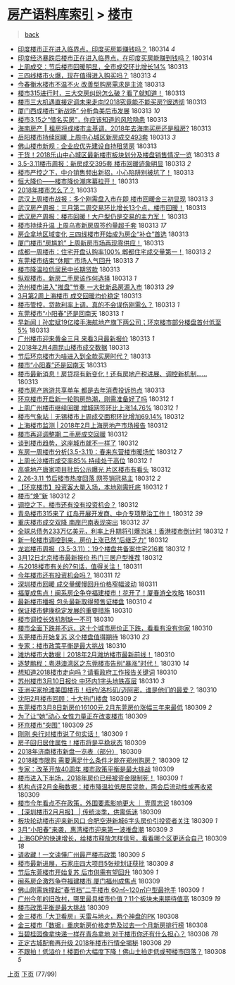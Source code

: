 [房产语料库索引](../../README.md)  > [楼市](楼市.md)
====
> [back](../README.md)

- [印度楼市正在进入临界点，印度买房能赚钱吗？](http://jkwz.applinzi.com/ittc/7079961482421076998.html#%E5%8D%B0%E5%BA%A6%E6%A5%BC%E5%B8%82%E6%AD%A3%E5%9C%A8%E8%BF%9B%E5%85%A5%E4%B8%B4%E7%95%8C%E7%82%B9%EF%BC%8C%E5%8D%B0%E5%BA%A6%E4%B9%B0%E6%88%BF%E8%83%BD%E8%B5%9A%E9%92%B1%E5%90%97%EF%BC%9F) 180314 *4* 
- [印度经济暴跌后楼市正在进入临界点，在印度买房能赚到钱吗？](http://jkwz.applinzi.com/ittc/7080006142061446161.html#%E5%8D%B0%E5%BA%A6%E7%BB%8F%E6%B5%8E%E6%9A%B4%E8%B7%8C%E5%90%8E%E6%A5%BC%E5%B8%82%E6%AD%A3%E5%9C%A8%E8%BF%9B%E5%85%A5%E4%B8%B4%E7%95%8C%E7%82%B9%EF%BC%8C%E5%9C%A8%E5%8D%B0%E5%BA%A6%E4%B9%B0%E6%88%BF%E8%83%BD%E8%B5%9A%E5%88%B0%E9%92%B1%E5%90%97%EF%BC%9F) 180314  
- [上周成交：节后楼市回暖明显，全市成交环比增长14%](http://jkwz.applinzi.com/ittc/7080059634755044362.html#%E4%B8%8A%E5%91%A8%E6%88%90%E4%BA%A4%EF%BC%9A%E8%8A%82%E5%90%8E%E6%A5%BC%E5%B8%82%E5%9B%9E%E6%9A%96%E6%98%8E%E6%98%BE%EF%BC%8C%E5%85%A8%E5%B8%82%E6%88%90%E4%BA%A4%E7%8E%AF%E6%AF%94%E5%A2%9E%E9%95%BF14%25) 180313  
- [三四线楼市火爆，现在值得进入购买吗？](http://jkwz.applinzi.com/ittc/7080005052108637194.html#%E4%B8%89%E5%9B%9B%E7%BA%BF%E6%A5%BC%E5%B8%82%E7%81%AB%E7%88%86%EF%BC%8C%E7%8E%B0%E5%9C%A8%E5%80%BC%E5%BE%97%E8%BF%9B%E5%85%A5%E8%B4%AD%E4%B9%B0%E5%90%97%EF%BC%9F) 180313 *4* 
- [今春衡水楼市不温不火 改善型购房需求是主流](http://jkwz.applinzi.com/ittc/7080002677214020625.html#%E4%BB%8A%E6%98%A5%E8%A1%A1%E6%B0%B4%E6%A5%BC%E5%B8%82%E4%B8%8D%E6%B8%A9%E4%B8%8D%E7%81%AB+%E6%94%B9%E5%96%84%E5%9E%8B%E8%B4%AD%E6%88%BF%E9%9C%80%E6%B1%82%E6%98%AF%E4%B8%BB%E6%B5%81) 180313  
- [楼市315进行时，三大交房纠纷怎么破？看了就知道！](http://jkwz.applinzi.com/ittc/7079999781986632714.html#%E6%A5%BC%E5%B8%82315%E8%BF%9B%E8%A1%8C%E6%97%B6%EF%BC%8C%E4%B8%89%E5%A4%A7%E4%BA%A4%E6%88%BF%E7%BA%A0%E7%BA%B7%E6%80%8E%E4%B9%88%E7%A0%B4%EF%BC%9F%E7%9C%8B%E4%BA%86%E5%B0%B1%E7%9F%A5%E9%81%93%EF%BC%81) 180313  
- [楼市三大机遇直接定调未来走向!2018究竟能不能买房?很透彻](http://jkwz.applinzi.com/ittc/7079941953208976400.html#%E6%A5%BC%E5%B8%82%E4%B8%89%E5%A4%A7%E6%9C%BA%E9%81%87%E7%9B%B4%E6%8E%A5%E5%AE%9A%E8%B0%83%E6%9C%AA%E6%9D%A5%E8%B5%B0%E5%90%91%212018%E7%A9%B6%E7%AB%9F%E8%83%BD%E4%B8%8D%E8%83%BD%E4%B9%B0%E6%88%BF%3F%E5%BE%88%E9%80%8F%E5%BD%BB) 180313  
- [厦门西成楼市“新战场” 分析角美后市发展](http://jkwz.applinzi.com/ittc/7079985161716630545.html#%E5%8E%A6%E9%97%A8%E8%A5%BF%E6%88%90%E6%A5%BC%E5%B8%82%E2%80%9C%E6%96%B0%E6%88%98%E5%9C%BA%E2%80%9D+%E5%88%86%E6%9E%90%E8%A7%92%E7%BE%8E%E5%90%8E%E5%B8%82%E5%8F%91%E5%B1%95) 180313 *10* 
- [楼市3.15之“借名买房”，你应该知道的风险隐患](http://jkwz.applinzi.com/ittc/7079978142557275147.html#%E6%A5%BC%E5%B8%823.15%E4%B9%8B%E2%80%9C%E5%80%9F%E5%90%8D%E4%B9%B0%E6%88%BF%E2%80%9D%EF%BC%8C%E4%BD%A0%E5%BA%94%E8%AF%A5%E7%9F%A5%E9%81%93%E7%9A%84%E9%A3%8E%E9%99%A9%E9%9A%90%E6%82%A3) 180313  
- [海南房产 ‖ 租房将成楼市主基调，2018年去海南买房还是租房?](http://jkwz.applinzi.com/ittc/7079972819318604807.html#%E6%B5%B7%E5%8D%97%E6%88%BF%E4%BA%A7+%E2%80%96+%E7%A7%9F%E6%88%BF%E5%B0%86%E6%88%90%E6%A5%BC%E5%B8%82%E4%B8%BB%E5%9F%BA%E8%B0%83%EF%BC%8C2018%E5%B9%B4%E5%8E%BB%E6%B5%B7%E5%8D%97%E4%B9%B0%E6%88%BF%E8%BF%98%E6%98%AF%E7%A7%9F%E6%88%BF%3F) 180313  
- [岳阳楼市持续回暖 上周中心城区新房成交493套](http://jkwz.applinzi.com/ittc/7079974068373947403.html#%E5%B2%B3%E9%98%B3%E6%A5%BC%E5%B8%82%E6%8C%81%E7%BB%AD%E5%9B%9E%E6%9A%96+%E4%B8%8A%E5%91%A8%E4%B8%AD%E5%BF%83%E5%9F%8E%E5%8C%BA%E6%96%B0%E6%88%BF%E6%88%90%E4%BA%A4493%E5%A5%97) 180313 *3* 
- [佛山楼市新规：企业应优先建设自持租赁房](http://jkwz.applinzi.com/ittc/7079968125196174347.html#%E4%BD%9B%E5%B1%B1%E6%A5%BC%E5%B8%82%E6%96%B0%E8%A7%84%EF%BC%9A%E4%BC%81%E4%B8%9A%E5%BA%94%E4%BC%98%E5%85%88%E5%BB%BA%E8%AE%BE%E8%87%AA%E6%8C%81%E7%A7%9F%E8%B5%81%E6%88%BF) 180313  
- [干货！2018乐山中心城区最新楼市板块划分及楼盘销售情况一览](http://jkwz.applinzi.com/ittc/7079960580737991690.html#%E5%B9%B2%E8%B4%A7%EF%BC%812018%E4%B9%90%E5%B1%B1%E4%B8%AD%E5%BF%83%E5%9F%8E%E5%8C%BA%E6%9C%80%E6%96%B0%E6%A5%BC%E5%B8%82%E6%9D%BF%E5%9D%97%E5%88%92%E5%88%86%E5%8F%8A%E6%A5%BC%E7%9B%98%E9%94%80%E5%94%AE%E6%83%85%E5%86%B5%E4%B8%80%E8%A7%88) 180313 *8* 
- [3.5-3.11楼市周报：新房成交395套 楼市回暖迹象明显](http://jkwz.applinzi.com/ittc/7079956231739671568.html#3.5-3.11%E6%A5%BC%E5%B8%82%E5%91%A8%E6%8A%A5%EF%BC%9A%E6%96%B0%E6%88%BF%E6%88%90%E4%BA%A4395%E5%A5%97+%E6%A5%BC%E5%B8%82%E5%9B%9E%E6%9A%96%E8%BF%B9%E8%B1%A1%E6%98%8E%E6%98%BE) 180313 *2* 
- [楼市严控之下，中介销售频出新招，小心陷阱别被坑了！](http://jkwz.applinzi.com/ittc/7079950506636346374.html#%E6%A5%BC%E5%B8%82%E4%B8%A5%E6%8E%A7%E4%B9%8B%E4%B8%8B%EF%BC%8C%E4%B8%AD%E4%BB%8B%E9%94%80%E5%94%AE%E9%A2%91%E5%87%BA%E6%96%B0%E6%8B%9B%EF%BC%8C%E5%B0%8F%E5%BF%83%E9%99%B7%E9%98%B1%E5%88%AB%E8%A2%AB%E5%9D%91%E4%BA%86%EF%BC%81) 180313  
- [恒大降价——楼市降价潮序幕拉开！](http://jkwz.applinzi.com/ittc/7079939944707785744.html#%E6%81%92%E5%A4%A7%E9%99%8D%E4%BB%B7%E2%80%94%E2%80%94%E6%A5%BC%E5%B8%82%E9%99%8D%E4%BB%B7%E6%BD%AE%E5%BA%8F%E5%B9%95%E6%8B%89%E5%BC%80%EF%BC%81) 180313  
- [2018年楼市怎么了？](http://jkwz.applinzi.com/ittc/7079932767737742347.html#2018%E5%B9%B4%E6%A5%BC%E5%B8%82%E6%80%8E%E4%B9%88%E4%BA%86%EF%BC%9F) 180313  
- [武汉上周楼市战报：多个刚需盘入市在即 楼市回暖金三初显现](http://jkwz.applinzi.com/ittc/7079891479843832848.html#%E6%AD%A6%E6%B1%89%E4%B8%8A%E5%91%A8%E6%A5%BC%E5%B8%82%E6%88%98%E6%8A%A5%EF%BC%9A%E5%A4%9A%E4%B8%AA%E5%88%9A%E9%9C%80%E7%9B%98%E5%85%A5%E5%B8%82%E5%9C%A8%E5%8D%B3+%E6%A5%BC%E5%B8%82%E5%9B%9E%E6%9A%96%E9%87%91%E4%B8%89%E5%88%9D%E6%98%BE%E7%8E%B0) 180313 *3* 
- [武汉房产周报：三月第二周交易环比增长13个点，楼市回暖！](http://jkwz.applinzi.com/ittc/7079909980117664785.html#%E6%AD%A6%E6%B1%89%E6%88%BF%E4%BA%A7%E5%91%A8%E6%8A%A5%EF%BC%9A%E4%B8%89%E6%9C%88%E7%AC%AC%E4%BA%8C%E5%91%A8%E4%BA%A4%E6%98%93%E7%8E%AF%E6%AF%94%E5%A2%9E%E9%95%BF13%E4%B8%AA%E7%82%B9%EF%BC%8C%E6%A5%BC%E5%B8%82%E5%9B%9E%E6%9A%96%EF%BC%81) 180313  
- [武汉房产周报：楼市回暖！大户型仍是交易的主力军！](http://jkwz.applinzi.com/ittc/7079909980180579335.html#%E6%AD%A6%E6%B1%89%E6%88%BF%E4%BA%A7%E5%91%A8%E6%8A%A5%EF%BC%9A%E6%A5%BC%E5%B8%82%E5%9B%9E%E6%9A%96%EF%BC%81%E5%A4%A7%E6%88%B7%E5%9E%8B%E4%BB%8D%E6%98%AF%E4%BA%A4%E6%98%93%E7%9A%84%E4%B8%BB%E5%8A%9B%E5%86%9B%EF%BC%81) 180313  
- [楼市持续升温 上周乌市新房周签约量超千套](http://jkwz.applinzi.com/ittc/7079908614049629195.html#%E6%A5%BC%E5%B8%82%E6%8C%81%E7%BB%AD%E5%8D%87%E6%B8%A9+%E4%B8%8A%E5%91%A8%E4%B9%8C%E5%B8%82%E6%96%B0%E6%88%BF%E5%91%A8%E7%AD%BE%E7%BA%A6%E9%87%8F%E8%B6%85%E5%8D%83%E5%A5%97) 180313 *17* 
- [房企拿地区域变化 三四线楼市开始成为房企“补仓”首选](http://jkwz.applinzi.com/ittc/7079906848029541383.html#%E6%88%BF%E4%BC%81%E6%8B%BF%E5%9C%B0%E5%8C%BA%E5%9F%9F%E5%8F%98%E5%8C%96+%E4%B8%89%E5%9B%9B%E7%BA%BF%E6%A5%BC%E5%B8%82%E5%BC%80%E5%A7%8B%E6%88%90%E4%B8%BA%E6%88%BF%E4%BC%81%E2%80%9C%E8%A1%A5%E4%BB%93%E2%80%9D%E9%A6%96%E9%80%89) 180313  
- [厦门楼市“房尴尬” 上周新房市场再现零供应！](http://jkwz.applinzi.com/ittc/7079903302680839175.html#%E5%8E%A6%E9%97%A8%E6%A5%BC%E5%B8%82%E2%80%9C%E6%88%BF%E5%B0%B4%E5%B0%AC%E2%80%9D+%E4%B8%8A%E5%91%A8%E6%96%B0%E6%88%BF%E5%B8%82%E5%9C%BA%E5%86%8D%E7%8E%B0%E9%9B%B6%E4%BE%9B%E5%BA%94%EF%BC%81) 180313  
- [成都一周楼市：住宅开盘认购率100% 郫都住宅成交量第一！](http://jkwz.applinzi.com/ittc/7079900926481794054.html#%E6%88%90%E9%83%BD%E4%B8%80%E5%91%A8%E6%A5%BC%E5%B8%82%EF%BC%9A%E4%BD%8F%E5%AE%85%E5%BC%80%E7%9B%98%E8%AE%A4%E8%B4%AD%E7%8E%87100%25+%E9%83%AB%E9%83%BD%E4%BD%8F%E5%AE%85%E6%88%90%E4%BA%A4%E9%87%8F%E7%AC%AC%E4%B8%80%EF%BC%81) 180313 *2* 
- [东莞楼市结束“休眠” 市场人气回升](http://jkwz.applinzi.com/ittc/7079898663914832906.html#%E4%B8%9C%E8%8E%9E%E6%A5%BC%E5%B8%82%E7%BB%93%E6%9D%9F%E2%80%9C%E4%BC%91%E7%9C%A0%E2%80%9D+%E5%B8%82%E5%9C%BA%E4%BA%BA%E6%B0%94%E5%9B%9E%E5%8D%87) 180313 *7* 
- [楼市降温拉低居民中长期贷款](http://jkwz.applinzi.com/ittc/7079896086133343248.html#%E6%A5%BC%E5%B8%82%E9%99%8D%E6%B8%A9%E6%8B%89%E4%BD%8E%E5%B1%85%E6%B0%91%E4%B8%AD%E9%95%BF%E6%9C%9F%E8%B4%B7%E6%AC%BE) 180313  
- [纵观楼市，新房二手房该作何选择](http://jkwz.applinzi.com/ittc/7079895988980679697.html#%E7%BA%B5%E8%A7%82%E6%A5%BC%E5%B8%82%EF%BC%8C%E6%96%B0%E6%88%BF%E4%BA%8C%E6%89%8B%E6%88%BF%E8%AF%A5%E4%BD%9C%E4%BD%95%E9%80%89%E6%8B%A9) 180313 *1* 
- [沧州楼市进入&quot;推盘&quot;节奏 一大批新品房源入市](http://jkwz.applinzi.com/ittc/7079880818157945866.html#%E6%B2%A7%E5%B7%9E%E6%A5%BC%E5%B8%82%E8%BF%9B%E5%85%A5%26quot%3B%E6%8E%A8%E7%9B%98%26quot%3B%E8%8A%82%E5%A5%8F+%E4%B8%80%E5%A4%A7%E6%89%B9%E6%96%B0%E5%93%81%E6%88%BF%E6%BA%90%E5%85%A5%E5%B8%82) 180313 *29* 
- [3月第2周上海楼市 成交回暖均价稳定](http://jkwz.applinzi.com/ittc/7079880403337085969.html#3%E6%9C%88%E7%AC%AC2%E5%91%A8%E4%B8%8A%E6%B5%B7%E6%A5%BC%E5%B8%82+%E6%88%90%E4%BA%A4%E5%9B%9E%E6%9A%96%E5%9D%87%E4%BB%B7%E7%A8%B3%E5%AE%9A) 180313  
- [楼市管控，贷款利率上调，真的不会误伤刚需么？](http://jkwz.applinzi.com/ittc/7079880133274240006.html#%E6%A5%BC%E5%B8%82%E7%AE%A1%E6%8E%A7%EF%BC%8C%E8%B4%B7%E6%AC%BE%E5%88%A9%E7%8E%87%E4%B8%8A%E8%B0%83%EF%BC%8C%E7%9C%9F%E7%9A%84%E4%B8%8D%E4%BC%9A%E8%AF%AF%E4%BC%A4%E5%88%9A%E9%9C%80%E4%B9%88%EF%BC%9F) 180313 *1* 
- [东莞楼市“小阳春”还是回南天](http://jkwz.applinzi.com/ittc/7079870910641472528.html#%E4%B8%9C%E8%8E%9E%E6%A5%BC%E5%B8%82%E2%80%9C%E5%B0%8F%E9%98%B3%E6%98%A5%E2%80%9D%E8%BF%98%E6%98%AF%E5%9B%9E%E5%8D%97%E5%A4%A9) 180313 *1* 
- [早新闻丨孙宏斌19亿接手海航地产旗下两公司；环京楼市部分楼盘首付低至5%](http://jkwz.applinzi.com/ittc/7079864284643591174.html#%E6%97%A9%E6%96%B0%E9%97%BB%E4%B8%A8%E5%AD%99%E5%AE%8F%E6%96%8C19%E4%BA%BF%E6%8E%A5%E6%89%8B%E6%B5%B7%E8%88%AA%E5%9C%B0%E4%BA%A7%E6%97%97%E4%B8%8B%E4%B8%A4%E5%85%AC%E5%8F%B8%EF%BC%9B%E7%8E%AF%E4%BA%AC%E6%A5%BC%E5%B8%82%E9%83%A8%E5%88%86%E6%A5%BC%E7%9B%98%E9%A6%96%E4%BB%98%E4%BD%8E%E8%87%B35%25) 180313  
- [广州楼市迎来黄金三月 来看3月最新报价](http://jkwz.applinzi.com/ittc/7079857154037384208.html#%E5%B9%BF%E5%B7%9E%E6%A5%BC%E5%B8%82%E8%BF%8E%E6%9D%A5%E9%BB%84%E9%87%91%E4%B8%89%E6%9C%88+%E6%9D%A5%E7%9C%8B3%E6%9C%88%E6%9C%80%E6%96%B0%E6%8A%A5%E4%BB%B7) 180313 *1* 
- [2018年2月4周昆山楼市成交数据](http://jkwz.applinzi.com/ittc/7079845413006083088.html#2018%E5%B9%B42%E6%9C%884%E5%91%A8%E6%98%86%E5%B1%B1%E6%A5%BC%E5%B8%82%E6%88%90%E4%BA%A4%E6%95%B0%E6%8D%AE) 180313  
- [节后环京楼市为啥进入到全款买房时代？](http://jkwz.applinzi.com/ittc/7079827878298780678.html#%E8%8A%82%E5%90%8E%E7%8E%AF%E4%BA%AC%E6%A5%BC%E5%B8%82%E4%B8%BA%E5%95%A5%E8%BF%9B%E5%85%A5%E5%88%B0%E5%85%A8%E6%AC%BE%E4%B9%B0%E6%88%BF%E6%97%B6%E4%BB%A3%EF%BC%9F) 180313  
- [楼市“小阳春”还是回南天](http://jkwz.applinzi.com/ittc/7079802128472474631.html#%E6%A5%BC%E5%B8%82%E2%80%9C%E5%B0%8F%E9%98%B3%E6%98%A5%E2%80%9D%E8%BF%98%E6%98%AF%E5%9B%9E%E5%8D%97%E5%A4%A9) 180313  
- [楼市最新消息！房贷将有新变化！还有房地产税进展、调控新机制……](http://jkwz.applinzi.com/ittc/7079762358128083984.html#%E6%A5%BC%E5%B8%82%E6%9C%80%E6%96%B0%E6%B6%88%E6%81%AF%EF%BC%81%E6%88%BF%E8%B4%B7%E5%B0%86%E6%9C%89%E6%96%B0%E5%8F%98%E5%8C%96%EF%BC%81%E8%BF%98%E6%9C%89%E6%88%BF%E5%9C%B0%E4%BA%A7%E7%A8%8E%E8%BF%9B%E5%B1%95%E3%80%81%E8%B0%83%E6%8E%A7%E6%96%B0%E6%9C%BA%E5%88%B6%E2%80%A6%E2%80%A6) 180313  
- [楼市房产旅游共享单车 都是去年消费投诉热点](http://jkwz.applinzi.com/ittc/7079742776516543504.html#%E6%A5%BC%E5%B8%82%E6%88%BF%E4%BA%A7%E6%97%85%E6%B8%B8%E5%85%B1%E4%BA%AB%E5%8D%95%E8%BD%A6+%E9%83%BD%E6%98%AF%E5%8E%BB%E5%B9%B4%E6%B6%88%E8%B4%B9%E6%8A%95%E8%AF%89%E7%83%AD%E7%82%B9) 180313  
- [环京楼市开启新一轮购房热潮，刚需准备好了吗](http://jkwz.applinzi.com/ittc/7079683669096924176.html#%E7%8E%AF%E4%BA%AC%E6%A5%BC%E5%B8%82%E5%BC%80%E5%90%AF%E6%96%B0%E4%B8%80%E8%BD%AE%E8%B4%AD%E6%88%BF%E7%83%AD%E6%BD%AE%EF%BC%8C%E5%88%9A%E9%9C%80%E5%87%86%E5%A4%87%E5%A5%BD%E4%BA%86%E5%90%97) 180312 *1* 
- [上周广州楼市继续回暖 增城网签环比上涨14.76%](http://jkwz.applinzi.com/ittc/7079705616627270667.html#%E4%B8%8A%E5%91%A8%E5%B9%BF%E5%B7%9E%E6%A5%BC%E5%B8%82%E7%BB%A7%E7%BB%AD%E5%9B%9E%E6%9A%96+%E5%A2%9E%E5%9F%8E%E7%BD%91%E7%AD%BE%E7%8E%AF%E6%AF%94%E4%B8%8A%E6%B6%A814.76%25) 180312 *1* 
- [楼市气象站｜无锡楼市上周成交面积环比增加69.14%](http://jkwz.applinzi.com/ittc/7079700323604366346.html#%E6%A5%BC%E5%B8%82%E6%B0%94%E8%B1%A1%E7%AB%99%EF%BD%9C%E6%97%A0%E9%94%A1%E6%A5%BC%E5%B8%82%E4%B8%8A%E5%91%A8%E6%88%90%E4%BA%A4%E9%9D%A2%E7%A7%AF%E7%8E%AF%E6%AF%94%E5%A2%9E%E5%8A%A069.14%25) 180312  
- [上海楼市监测 | 2018年2月上海房地产市场报告](http://jkwz.applinzi.com/ittc/7079637142357935120.html#%E4%B8%8A%E6%B5%B7%E6%A5%BC%E5%B8%82%E7%9B%91%E6%B5%8B+%7C+2018%E5%B9%B42%E6%9C%88%E4%B8%8A%E6%B5%B7%E6%88%BF%E5%9C%B0%E4%BA%A7%E5%B8%82%E5%9C%BA%E6%8A%A5%E5%91%8A) 180312  
- [楼市再迎调整期 二手房成交回暖](http://jkwz.applinzi.com/ittc/7079667861943747595.html#%E6%A5%BC%E5%B8%82%E5%86%8D%E8%BF%8E%E8%B0%83%E6%95%B4%E6%9C%9F+%E4%BA%8C%E6%89%8B%E6%88%BF%E6%88%90%E4%BA%A4%E5%9B%9E%E6%9A%96) 180312  
- [谈到楼市趋势，这座城市就不一样了](http://jkwz.applinzi.com/ittc/7079647068031550475.html#%E8%B0%88%E5%88%B0%E6%A5%BC%E5%B8%82%E8%B6%8B%E5%8A%BF%EF%BC%8C%E8%BF%99%E5%BA%A7%E5%9F%8E%E5%B8%82%E5%B0%B1%E4%B8%8D%E4%B8%80%E6%A0%B7%E4%BA%86) 180312  
- [东房一周楼市分析(3.5-3.11)：春来东营楼市暖场忙](http://jkwz.applinzi.com/ittc/7079644372587250694.html#%E4%B8%9C%E6%88%BF%E4%B8%80%E5%91%A8%E6%A5%BC%E5%B8%82%E5%88%86%E6%9E%90%283.5-3.11%29%EF%BC%9A%E6%98%A5%E6%9D%A5%E4%B8%9C%E8%90%A5%E6%A5%BC%E5%B8%82%E6%9A%96%E5%9C%BA%E5%BF%99) 180312 *7* 
- [上周长沙楼市成交率85% 持续处于高位](http://jkwz.applinzi.com/ittc/7079643901390750736.html#%E4%B8%8A%E5%91%A8%E9%95%BF%E6%B2%99%E6%A5%BC%E5%B8%82%E6%88%90%E4%BA%A4%E7%8E%8785%25+%E6%8C%81%E7%BB%AD%E5%A4%84%E4%BA%8E%E9%AB%98%E4%BD%8D) 180312 *1* 
- [高盛地产唐家项目批后公示曝光 片区楼市有看头](http://jkwz.applinzi.com/ittc/7079642824247346192.html#%E9%AB%98%E7%9B%9B%E5%9C%B0%E4%BA%A7%E5%94%90%E5%AE%B6%E9%A1%B9%E7%9B%AE%E6%89%B9%E5%90%8E%E5%85%AC%E7%A4%BA%E6%9B%9D%E5%85%89+%E7%89%87%E5%8C%BA%E6%A5%BC%E5%B8%82%E6%9C%89%E7%9C%8B%E5%A4%B4) 180312  
- [2.26-3.11 节后楼市热度回落 网签销冠易主](http://jkwz.applinzi.com/ittc/7079635496609514507.html#2.26-3.11+%E8%8A%82%E5%90%8E%E6%A5%BC%E5%B8%82%E7%83%AD%E5%BA%A6%E5%9B%9E%E8%90%BD+%E7%BD%91%E7%AD%BE%E9%94%80%E5%86%A0%E6%98%93%E4%B8%BB) 180312 *2* 
- [【环京楼市】投资客大量入场，本地刚需托底](http://jkwz.applinzi.com/ittc/7079634326130263056.html#%E3%80%90%E7%8E%AF%E4%BA%AC%E6%A5%BC%E5%B8%82%E3%80%91%E6%8A%95%E8%B5%84%E5%AE%A2%E5%A4%A7%E9%87%8F%E5%85%A5%E5%9C%BA%EF%BC%8C%E6%9C%AC%E5%9C%B0%E5%88%9A%E9%9C%80%E6%89%98%E5%BA%95) 180312 *1* 
- [楼市“焕”新](http://jkwz.applinzi.com/ittc/7079618263061627911.html#%E6%A5%BC%E5%B8%82%E2%80%9C%E7%84%95%E2%80%9D%E6%96%B0) 180312 *2* 
- [调控之下，楼市还有没有投资机会？](http://jkwz.applinzi.com/ittc/7079605031412433936.html#%E8%B0%83%E6%8E%A7%E4%B9%8B%E4%B8%8B%EF%BC%8C%E6%A5%BC%E5%B8%82%E8%BF%98%E6%9C%89%E6%B2%A1%E6%9C%89%E6%8A%95%E8%B5%84%E6%9C%BA%E4%BC%9A%EF%BC%9F) 180312  
- [青岛楼市315来了 红岛开展开发商、中介专项整治工作！](http://jkwz.applinzi.com/ittc/7079604341835301895.html#%E9%9D%92%E5%B2%9B%E6%A5%BC%E5%B8%82315%E6%9D%A5%E4%BA%86+%E7%BA%A2%E5%B2%9B%E5%BC%80%E5%B1%95%E5%BC%80%E5%8F%91%E5%95%86%E3%80%81%E4%B8%AD%E4%BB%8B%E4%B8%93%E9%A1%B9%E6%95%B4%E6%B2%BB%E5%B7%A5%E4%BD%9C%EF%BC%81) 180312 *39* 
- [重庆楼市成交双降 南岸巴南表现突出](http://jkwz.applinzi.com/ittc/7079595863670522887.html#%E9%87%8D%E5%BA%86%E6%A5%BC%E5%B8%82%E6%88%90%E4%BA%A4%E5%8F%8C%E9%99%8D+%E5%8D%97%E5%B2%B8%E5%B7%B4%E5%8D%97%E8%A1%A8%E7%8E%B0%E7%AA%81%E5%87%BA) 180312 *37* 
- [全球总债务233万亿美元，利率上升期将引爆泡沫！香港楼市倒计时](http://jkwz.applinzi.com/ittc/7079579464977875975.html#%E5%85%A8%E7%90%83%E6%80%BB%E5%80%BA%E5%8A%A1233%E4%B8%87%E4%BA%BF%E7%BE%8E%E5%85%83%EF%BC%8C%E5%88%A9%E7%8E%87%E4%B8%8A%E5%8D%87%E6%9C%9F%E5%B0%86%E5%BC%95%E7%88%86%E6%B3%A1%E6%B2%AB%EF%BC%81%E9%A6%99%E6%B8%AF%E6%A5%BC%E5%B8%82%E5%80%92%E8%AE%A1%E6%97%B6) 180312 *1* 
- [新一轮楼市调控到来，房价上涨已然“后继乏力”](http://jkwz.applinzi.com/ittc/7079923170574599174.html#%E6%96%B0%E4%B8%80%E8%BD%AE%E6%A5%BC%E5%B8%82%E8%B0%83%E6%8E%A7%E5%88%B0%E6%9D%A5%EF%BC%8C%E6%88%BF%E4%BB%B7%E4%B8%8A%E6%B6%A8%E5%B7%B2%E7%84%B6%E2%80%9C%E5%90%8E%E7%BB%A7%E4%B9%8F%E5%8A%9B%E2%80%9D) 180312  
- [龙岩楼市周报（3.5-3.11）：19个楼盘共备案住宅216套](http://jkwz.applinzi.com/ittc/7079540973548078090.html#%E9%BE%99%E5%B2%A9%E6%A5%BC%E5%B8%82%E5%91%A8%E6%8A%A5%EF%BC%883.5-3.11%EF%BC%89%EF%BC%9A19%E4%B8%AA%E6%A5%BC%E7%9B%98%E5%85%B1%E5%A4%87%E6%A1%88%E4%BD%8F%E5%AE%85216%E5%A5%97) 180312 *1* 
- [3月12日北京楼市最新报价 热门三居户型推荐](http://jkwz.applinzi.com/ittc/7079518444754306054.html#3%E6%9C%8812%E6%97%A5%E5%8C%97%E4%BA%AC%E6%A5%BC%E5%B8%82%E6%9C%80%E6%96%B0%E6%8A%A5%E4%BB%B7+%E7%83%AD%E9%97%A8%E4%B8%89%E5%B1%85%E6%88%B7%E5%9E%8B%E6%8E%A8%E8%8D%90) 180312  
- [与2018楼市有关的7句话，值得关注！](http://jkwz.applinzi.com/ittc/7079168922811368459.html#%E4%B8%8E2018%E6%A5%BC%E5%B8%82%E6%9C%89%E5%85%B3%E7%9A%847%E5%8F%A5%E8%AF%9D%EF%BC%8C%E5%80%BC%E5%BE%97%E5%85%B3%E6%B3%A8%EF%BC%81) 180311  
- [今年楼市还有投资机会吗？](http://jkwz.applinzi.com/ittc/7079163059723846667.html#%E4%BB%8A%E5%B9%B4%E6%A5%BC%E5%B8%82%E8%BF%98%E6%9C%89%E6%8A%95%E8%B5%84%E6%9C%BA%E4%BC%9A%E5%90%97%EF%BC%9F) 180311 *12* 
- [深圳楼市回暖 成交量缓慢回升价格窄幅波动](http://jkwz.applinzi.com/ittc/7079151700906869776.html#%E6%B7%B1%E5%9C%B3%E6%A5%BC%E5%B8%82%E5%9B%9E%E6%9A%96+%E6%88%90%E4%BA%A4%E9%87%8F%E7%BC%93%E6%85%A2%E5%9B%9E%E5%8D%87%E4%BB%B7%E6%A0%BC%E7%AA%84%E5%B9%85%E6%B3%A2%E5%8A%A8) 180311  
- [福厦成焦点！闽系房企争夺福建楼市！花开了！厦春游全攻略](http://jkwz.applinzi.com/ittc/7079120004366992401.html#%E7%A6%8F%E5%8E%A6%E6%88%90%E7%84%A6%E7%82%B9%EF%BC%81%E9%97%BD%E7%B3%BB%E6%88%BF%E4%BC%81%E4%BA%89%E5%A4%BA%E7%A6%8F%E5%BB%BA%E6%A5%BC%E5%B8%82%EF%BC%81%E8%8A%B1%E5%BC%80%E4%BA%86%EF%BC%81%E5%8E%A6%E6%98%A5%E6%B8%B8%E5%85%A8%E6%94%BB%E7%95%A5) 180311  
- [最新楼市播报 包头最新取得预售证楼盘](http://jkwz.applinzi.com/ittc/7078904355883582474.html#%E6%9C%80%E6%96%B0%E6%A5%BC%E5%B8%82%E6%92%AD%E6%8A%A5+%E5%8C%85%E5%A4%B4%E6%9C%80%E6%96%B0%E5%8F%96%E5%BE%97%E9%A2%84%E5%94%AE%E8%AF%81%E6%A5%BC%E7%9B%98) 180310 *4* 
- [保证​楼市健康稳定发展的重要措施](http://jkwz.applinzi.com/ittc/7078876207473230865.html#%E4%BF%9D%E8%AF%81%E2%80%8B%E6%A5%BC%E5%B8%82%E5%81%A5%E5%BA%B7%E7%A8%B3%E5%AE%9A%E5%8F%91%E5%B1%95%E7%9A%84%E9%87%8D%E8%A6%81%E6%8E%AA%E6%96%BD) 180310  
- [楼市调控长效机制缺一不可](http://jkwz.applinzi.com/ittc/7078876207540339728.html#%E6%A5%BC%E5%B8%82%E8%B0%83%E6%8E%A7%E9%95%BF%E6%95%88%E6%9C%BA%E5%88%B6%E7%BC%BA%E4%B8%80%E4%B8%8D%E5%8F%AF) 180310  
- [楼市全面下跌并不远，这十个城市房价正下跌，看看有没有你家](http://jkwz.applinzi.com/ittc/7078807535115305990.html#%E6%A5%BC%E5%B8%82%E5%85%A8%E9%9D%A2%E4%B8%8B%E8%B7%8C%E5%B9%B6%E4%B8%8D%E8%BF%9C%EF%BC%8C%E8%BF%99%E5%8D%81%E4%B8%AA%E5%9F%8E%E5%B8%82%E6%88%BF%E4%BB%B7%E6%AD%A3%E4%B8%8B%E8%B7%8C%EF%BC%8C%E7%9C%8B%E7%9C%8B%E6%9C%89%E6%B2%A1%E6%9C%89%E4%BD%A0%E5%AE%B6) 180310  
- [东莞楼市开始复苏 这个楼盘值得期待](http://jkwz.applinzi.com/ittc/7078786973596910598.html#%E4%B8%9C%E8%8E%9E%E6%A5%BC%E5%B8%82%E5%BC%80%E5%A7%8B%E5%A4%8D%E8%8B%8F+%E8%BF%99%E4%B8%AA%E6%A5%BC%E7%9B%98%E5%80%BC%E5%BE%97%E6%9C%9F%E5%BE%85) 180310 *23* 
- [专家：楼市政策平衡是最大挑战](http://jkwz.applinzi.com/ittc/7078775731666813958.html#%E4%B8%93%E5%AE%B6%EF%BC%9A%E6%A5%BC%E5%B8%82%E6%94%BF%E7%AD%96%E5%B9%B3%E8%A1%A1%E6%98%AF%E6%9C%80%E5%A4%A7%E6%8C%91%E6%88%98) 180310  
- [潍坊楼市大数据｜2018年2月潍坊楼市最新前线！](http://jkwz.applinzi.com/ittc/7078760402983060487.html#%E6%BD%8D%E5%9D%8A%E6%A5%BC%E5%B8%82%E5%A4%A7%E6%95%B0%E6%8D%AE%EF%BD%9C2018%E5%B9%B42%E6%9C%88%E6%BD%8D%E5%9D%8A%E6%A5%BC%E5%B8%82%E6%9C%80%E6%96%B0%E5%89%8D%E7%BA%BF%EF%BC%81) 180310  
- [逐梦鹏程：粤港澳湾区之东莞楼市告别“暴涨”时代！](http://jkwz.applinzi.com/ittc/7078758999258563594.html#%E9%80%90%E6%A2%A6%E9%B9%8F%E7%A8%8B%EF%BC%9A%E7%B2%A4%E6%B8%AF%E6%BE%B3%E6%B9%BE%E5%8C%BA%E4%B9%8B%E4%B8%9C%E8%8E%9E%E6%A5%BC%E5%B8%82%E5%91%8A%E5%88%AB%E2%80%9C%E6%9A%B4%E6%B6%A8%E2%80%9D%E6%97%B6%E4%BB%A3%EF%BC%81) 180310 *14* 
- [想知道2018楼市走向吗？请看政府工作报告关键词](http://jkwz.applinzi.com/ittc/7078750697506210826.html#%E6%83%B3%E7%9F%A5%E9%81%932018%E6%A5%BC%E5%B8%82%E8%B5%B0%E5%90%91%E5%90%97%EF%BC%9F%E8%AF%B7%E7%9C%8B%E6%94%BF%E5%BA%9C%E5%B7%A5%E4%BD%9C%E6%8A%A5%E5%91%8A%E5%85%B3%E9%94%AE%E8%AF%8D) 180310  
- [苏州楼市3月10日报价 中环内1字头地铁高层](http://jkwz.applinzi.com/ittc/7078735905953416199.html#%E8%8B%8F%E5%B7%9E%E6%A5%BC%E5%B8%823%E6%9C%8810%E6%97%A5%E6%8A%A5%E4%BB%B7+%E4%B8%AD%E7%8E%AF%E5%86%851%E5%AD%97%E5%A4%B4%E5%9C%B0%E9%93%81%E9%AB%98%E5%B1%82) 180310 *3* 
- [亚洲买家抢滩美国楼市！纽约/洛杉矶/迈阿密，谁是他们的最爱？](http://jkwz.applinzi.com/ittc/7078714268004647942.html#%E4%BA%9A%E6%B4%B2%E4%B9%B0%E5%AE%B6%E6%8A%A2%E6%BB%A9%E7%BE%8E%E5%9B%BD%E6%A5%BC%E5%B8%82%EF%BC%81%E7%BA%BD%E7%BA%A6%2F%E6%B4%9B%E6%9D%89%E7%9F%B6%2F%E8%BF%88%E9%98%BF%E5%AF%86%EF%BC%8C%E8%B0%81%E6%98%AF%E4%BB%96%E4%BB%AC%E7%9A%84%E6%9C%80%E7%88%B1%EF%BC%9F) 180310  
- [沈阳2月楼市回顾：十大热门楼盘](http://jkwz.applinzi.com/ittc/7078583305438233611.html#%E6%B2%88%E9%98%B32%E6%9C%88%E6%A5%BC%E5%B8%82%E5%9B%9E%E9%A1%BE%EF%BC%9A%E5%8D%81%E5%A4%A7%E7%83%AD%E9%97%A8%E6%A5%BC%E7%9B%98) 180309 *2* 
- [东莞楼市3月8日新房价16100元 2月东莞房价涨幅三年来最低](http://jkwz.applinzi.com/ittc/7078481523303252999.html#%E4%B8%9C%E8%8E%9E%E6%A5%BC%E5%B8%823%E6%9C%888%E6%97%A5%E6%96%B0%E6%88%BF%E4%BB%B716100%E5%85%83+2%E6%9C%88%E4%B8%9C%E8%8E%9E%E6%88%BF%E4%BB%B7%E6%B6%A8%E5%B9%85%E4%B8%89%E5%B9%B4%E6%9D%A5%E6%9C%80%E4%BD%8E) 180309 *2* 
- [为了让“她”动心 女性力量正在改变楼市](http://jkwz.applinzi.com/ittc/7078552162223522832.html#%E4%B8%BA%E4%BA%86%E8%AE%A9%E2%80%9C%E5%A5%B9%E2%80%9D%E5%8A%A8%E5%BF%83+%E5%A5%B3%E6%80%A7%E5%8A%9B%E9%87%8F%E6%AD%A3%E5%9C%A8%E6%94%B9%E5%8F%98%E6%A5%BC%E5%B8%82) 180309  
- [环京楼市“突围”](http://jkwz.applinzi.com/ittc/7078532165463966730.html#%E7%8E%AF%E4%BA%AC%E6%A5%BC%E5%B8%82%E2%80%9C%E7%AA%81%E5%9B%B4%E2%80%9D) 180309 *25* 
- [刚刚 央行对楼市说了句实话！](http://jkwz.applinzi.com/ittc/7078523049412658187.html#%E5%88%9A%E5%88%9A+%E5%A4%AE%E8%A1%8C%E5%AF%B9%E6%A5%BC%E5%B8%82%E8%AF%B4%E4%BA%86%E5%8F%A5%E5%AE%9E%E8%AF%9D%EF%BC%81) 180309 *1* 
- [房子回归居住属性！楼市将是平稳状态](http://jkwz.applinzi.com/ittc/7078520008991048715.html#%E6%88%BF%E5%AD%90%E5%9B%9E%E5%BD%92%E5%B1%85%E4%BD%8F%E5%B1%9E%E6%80%A7%EF%BC%81%E6%A5%BC%E5%B8%82%E5%B0%86%E6%98%AF%E5%B9%B3%E7%A8%B3%E7%8A%B6%E6%80%81) 180309  
- [2018年济南楼市新盘一览表（部分）](http://jkwz.applinzi.com/ittc/7078508833507116038.html#2018%E5%B9%B4%E6%B5%8E%E5%8D%97%E6%A5%BC%E5%B8%82%E6%96%B0%E7%9B%98%E4%B8%80%E8%A7%88%E8%A1%A8%EF%BC%88%E9%83%A8%E5%88%86%EF%BC%89) 180309  
- [2018楼市限购 需要满足什么条件才能在郑州购房？](http://jkwz.applinzi.com/ittc/7078492056135926790.html#2018%E6%A5%BC%E5%B8%82%E9%99%90%E8%B4%AD+%E9%9C%80%E8%A6%81%E6%BB%A1%E8%B6%B3%E4%BB%80%E4%B9%88%E6%9D%A1%E4%BB%B6%E6%89%8D%E8%83%BD%E5%9C%A8%E9%83%91%E5%B7%9E%E8%B4%AD%E6%88%BF%EF%BC%9F) 180309 *12* 
- [专家：改革开放40周年 楼市政策平衡是最大挑战](http://jkwz.applinzi.com/ittc/7078491415695066129.html#%E4%B8%93%E5%AE%B6%EF%BC%9A%E6%94%B9%E9%9D%A9%E5%BC%80%E6%94%BE40%E5%91%A8%E5%B9%B4+%E6%A5%BC%E5%B8%82%E6%94%BF%E7%AD%96%E5%B9%B3%E8%A1%A1%E6%98%AF%E6%9C%80%E5%A4%A7%E6%8C%91%E6%88%98) 180309  
- [楼市进入下半场，2018年房价已经被资金限制死！](http://jkwz.applinzi.com/ittc/7078485234163385350.html#%E6%A5%BC%E5%B8%82%E8%BF%9B%E5%85%A5%E4%B8%8B%E5%8D%8A%E5%9C%BA%EF%BC%8C2018%E5%B9%B4%E6%88%BF%E4%BB%B7%E5%B7%B2%E7%BB%8F%E8%A2%AB%E8%B5%84%E9%87%91%E9%99%90%E5%88%B6%E6%AD%BB%EF%BC%81) 180309 *1* 
- [机构点评2月金融数据：楼市降温拉低居民贷款，两会后流动性或再收紧](http://jkwz.applinzi.com/ittc/7078460097263305735.html#%E6%9C%BA%E6%9E%84%E7%82%B9%E8%AF%842%E6%9C%88%E9%87%91%E8%9E%8D%E6%95%B0%E6%8D%AE%EF%BC%9A%E6%A5%BC%E5%B8%82%E9%99%8D%E6%B8%A9%E6%8B%89%E4%BD%8E%E5%B1%85%E6%B0%91%E8%B4%B7%E6%AC%BE%EF%BC%8C%E4%B8%A4%E4%BC%9A%E5%90%8E%E6%B5%81%E5%8A%A8%E6%80%A7%E6%88%96%E5%86%8D%E6%94%B6%E7%B4%A7) 180309  
- [楼市今年看点不在政策，外围要素影响更大 ｜ 壹周志识](http://jkwz.applinzi.com/ittc/7078440956833825808.html#%E6%A5%BC%E5%B8%82%E4%BB%8A%E5%B9%B4%E7%9C%8B%E7%82%B9%E4%B8%8D%E5%9C%A8%E6%94%BF%E7%AD%96%EF%BC%8C%E5%A4%96%E5%9B%B4%E8%A6%81%E7%B4%A0%E5%BD%B1%E5%93%8D%E6%9B%B4%E5%A4%A7+%EF%BD%9C+%E5%A3%B9%E5%91%A8%E5%BF%97%E8%AF%86) 180309  
- [【深圳楼市2月月报】 | 传统淡季，供需低迷](http://jkwz.applinzi.com/ittc/7078431311742370822.html#%E3%80%90%E6%B7%B1%E5%9C%B3%E6%A5%BC%E5%B8%822%E6%9C%88%E6%9C%88%E6%8A%A5%E3%80%91+%7C+%E4%BC%A0%E7%BB%9F%E6%B7%A1%E5%AD%A3%EF%BC%8C%E4%BE%9B%E9%9C%80%E4%BD%8E%E8%BF%B7) 180309  
- [板块轮动楼市迎来新风口 合肥空港新城6字头房价引投资者关注](http://jkwz.applinzi.com/ittc/7078424458354492426.html#%E6%9D%BF%E5%9D%97%E8%BD%AE%E5%8A%A8%E6%A5%BC%E5%B8%82%E8%BF%8E%E6%9D%A5%E6%96%B0%E9%A3%8E%E5%8F%A3+%E5%90%88%E8%82%A5%E7%A9%BA%E6%B8%AF%E6%96%B0%E5%9F%8E6%E5%AD%97%E5%A4%B4%E6%88%BF%E4%BB%B7%E5%BC%95%E6%8A%95%E8%B5%84%E8%80%85%E5%85%B3%E6%B3%A8) 180309 *1* 
- [3月“小阳春”来袭，惠湾楼市迎来第一波推盘潮](http://jkwz.applinzi.com/ittc/7078422609761141771.html#3%E6%9C%88%E2%80%9C%E5%B0%8F%E9%98%B3%E6%98%A5%E2%80%9D%E6%9D%A5%E8%A2%AD%EF%BC%8C%E6%83%A0%E6%B9%BE%E6%A5%BC%E5%B8%82%E8%BF%8E%E6%9D%A5%E7%AC%AC%E4%B8%80%E6%B3%A2%E6%8E%A8%E7%9B%98%E6%BD%AE) 180309 *3* 
- [上海GDP的快速增长，给楼市释放怎样信号，看看哪个区更适合自己](http://jkwz.applinzi.com/ittc/7078405586977031179.html#%E4%B8%8A%E6%B5%B7GDP%E7%9A%84%E5%BF%AB%E9%80%9F%E5%A2%9E%E9%95%BF%EF%BC%8C%E7%BB%99%E6%A5%BC%E5%B8%82%E9%87%8A%E6%94%BE%E6%80%8E%E6%A0%B7%E4%BF%A1%E5%8F%B7%EF%BC%8C%E7%9C%8B%E7%9C%8B%E5%93%AA%E4%B8%AA%E5%8C%BA%E6%9B%B4%E9%80%82%E5%90%88%E8%87%AA%E5%B7%B1) 180309 *18* 
- [请收藏！一文读懂广州最严楼市政策](http://jkwz.applinzi.com/ittc/7078395438464238609.html#%E8%AF%B7%E6%94%B6%E8%97%8F%EF%BC%81%E4%B8%80%E6%96%87%E8%AF%BB%E6%87%82%E5%B9%BF%E5%B7%9E%E6%9C%80%E4%B8%A5%E6%A5%BC%E5%B8%82%E6%94%BF%E7%AD%96) 180309 *5* 
- [楼市最新进展，石家庄四大项目5张规划证获批](http://jkwz.applinzi.com/ittc/7078394813106095121.html#%E6%A5%BC%E5%B8%82%E6%9C%80%E6%96%B0%E8%BF%9B%E5%B1%95%EF%BC%8C%E7%9F%B3%E5%AE%B6%E5%BA%84%E5%9B%9B%E5%A4%A7%E9%A1%B9%E7%9B%AE5%E5%BC%A0%E8%A7%84%E5%88%92%E8%AF%81%E8%8E%B7%E6%89%B9) 180309 *8* 
- [节后东莞楼市开始复苏 后市供需有望回升](http://jkwz.applinzi.com/ittc/7078393974618588171.html#%E8%8A%82%E5%90%8E%E4%B8%9C%E8%8E%9E%E6%A5%BC%E5%B8%82%E5%BC%80%E5%A7%8B%E5%A4%8D%E8%8B%8F+%E5%90%8E%E5%B8%82%E4%BE%9B%E9%9C%80%E6%9C%89%E6%9C%9B%E5%9B%9E%E5%8D%87) 180309 *1* 
- [闽系房企激烈争夺福建楼市 厦门福州成焦点](http://jkwz.applinzi.com/ittc/7078391560775664650.html#%E9%97%BD%E7%B3%BB%E6%88%BF%E4%BC%81%E6%BF%80%E7%83%88%E4%BA%89%E5%A4%BA%E7%A6%8F%E5%BB%BA%E6%A5%BC%E5%B8%82+%E5%8E%A6%E9%97%A8%E7%A6%8F%E5%B7%9E%E6%88%90%E7%84%A6%E7%82%B9) 180309  
- [佛山刚需族撑起“春节档”二手楼市 60㎡~120㎡户型最抢手](http://jkwz.applinzi.com/ittc/7078374811531478023.html#%E4%BD%9B%E5%B1%B1%E5%88%9A%E9%9C%80%E6%97%8F%E6%92%91%E8%B5%B7%E2%80%9C%E6%98%A5%E8%8A%82%E6%A1%A3%E2%80%9D%E4%BA%8C%E6%89%8B%E6%A5%BC%E5%B8%82+60%E3%8E%A1%7E120%E3%8E%A1%E6%88%B7%E5%9E%8B%E6%9C%80%E6%8A%A2%E6%89%8B) 180309 *1* 
- [广州今年的旧改村，哪里最具楼市价值？11个板块未来期待值高](http://jkwz.applinzi.com/ittc/7078279981258245127.html#%E5%B9%BF%E5%B7%9E%E4%BB%8A%E5%B9%B4%E7%9A%84%E6%97%A7%E6%94%B9%E6%9D%91%EF%BC%8C%E5%93%AA%E9%87%8C%E6%9C%80%E5%85%B7%E6%A5%BC%E5%B8%82%E4%BB%B7%E5%80%BC%EF%BC%9F11%E4%B8%AA%E6%9D%BF%E5%9D%97%E6%9C%AA%E6%9D%A5%E6%9C%9F%E5%BE%85%E5%80%BC%E9%AB%98) 180309 *19* 
- [楼市政策平衡是最大挑战](http://jkwz.applinzi.com/ittc/7078279084411192327.html#%E6%A5%BC%E5%B8%82%E6%94%BF%E7%AD%96%E5%B9%B3%E8%A1%A1%E6%98%AF%E6%9C%80%E5%A4%A7%E6%8C%91%E6%88%98) 180309  
- [金三楼市「大卫看房」天雷与地火，两个神盘的PK](http://jkwz.applinzi.com/ittc/7078253412397614090.html#%E9%87%91%E4%B8%89%E6%A5%BC%E5%B8%82%E3%80%8C%E5%A4%A7%E5%8D%AB%E7%9C%8B%E6%88%BF%E3%80%8D%E5%A4%A9%E9%9B%B7%E4%B8%8E%E5%9C%B0%E7%81%AB%EF%BC%8C%E4%B8%A4%E4%B8%AA%E7%A5%9E%E7%9B%98%E7%9A%84PK) 180308  
- [金三楼市「数据」重庆新房价格走势及过去一个月新房排行榜](http://jkwz.applinzi.com/ittc/7078253408090063879.html#%E9%87%91%E4%B8%89%E6%A5%BC%E5%B8%82%E3%80%8C%E6%95%B0%E6%8D%AE%E3%80%8D%E9%87%8D%E5%BA%86%E6%96%B0%E6%88%BF%E4%BB%B7%E6%A0%BC%E8%B5%B0%E5%8A%BF%E5%8F%8A%E8%BF%87%E5%8E%BB%E4%B8%80%E4%B8%AA%E6%9C%88%E6%96%B0%E6%88%BF%E6%8E%92%E8%A1%8C%E6%A6%9C) 180308  
- [当碧桂园像拿快递一样在青岛拿地    对于楼市你还有什么担心？](http://jkwz.applinzi.com/ittc/7078238089942402065.html#%E5%BD%93%E7%A2%A7%E6%A1%82%E5%9B%AD%E5%83%8F%E6%8B%BF%E5%BF%AB%E9%80%92%E4%B8%80%E6%A0%B7%E5%9C%A8%E9%9D%92%E5%B2%9B%E6%8B%BF%E5%9C%B0++++%E5%AF%B9%E4%BA%8E%E6%A5%BC%E5%B8%82%E4%BD%A0%E8%BF%98%E6%9C%89%E4%BB%80%E4%B9%88%E6%8B%85%E5%BF%83%EF%BC%9F) 180308 *78* 
- [正定古城配套再升级 2018年楼市行情全揭秘](http://jkwz.applinzi.com/ittc/7078211344451240976.html#%E6%AD%A3%E5%AE%9A%E5%8F%A4%E5%9F%8E%E9%85%8D%E5%A5%97%E5%86%8D%E5%8D%87%E7%BA%A7+2018%E5%B9%B4%E6%A5%BC%E5%B8%82%E8%A1%8C%E6%83%85%E5%85%A8%E6%8F%AD%E7%A7%98) 180308 *29* 
- [不跟拍！低溢价！楼面价大幅度下降！佛山土拍走低或预楼市回落？](http://jkwz.applinzi.com/ittc/7078160006182863889.html#%E4%B8%8D%E8%B7%9F%E6%8B%8D%EF%BC%81%E4%BD%8E%E6%BA%A2%E4%BB%B7%EF%BC%81%E6%A5%BC%E9%9D%A2%E4%BB%B7%E5%A4%A7%E5%B9%85%E5%BA%A6%E4%B8%8B%E9%99%8D%EF%BC%81%E4%BD%9B%E5%B1%B1%E5%9C%9F%E6%8B%8D%E8%B5%B0%E4%BD%8E%E6%88%96%E9%A2%84%E6%A5%BC%E5%B8%82%E5%9B%9E%E8%90%BD%EF%BC%9F) 180308 *5* 


 [上页](楼市78.md) [下页](楼市76.md)          (77/99)